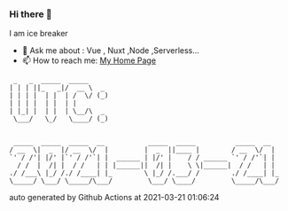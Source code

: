 ### Hi there 👋

I am ice breaker

- 💬 Ask me about : Vue , Nuxt ,Node ,Serverless...
- 📫 How to reach me: [My Home Page](https://icebreaker.top/)

```
 _   _  _____  _____     
| | | ||_   _|/  __ \  _ 
| | | |  | |  | /  \/ (_)
| | | |  | |  | |        
| |_| |  | |  | \__/\  _ 
 \___/   \_/   \____/ (_)
                         
                         
 _____  _____  _____  __           _____  _____          _____  __  
/ __  \|  _  |/ __  \/  |         |  _  ||____ |        / __  \/  | 
`' / /'| |/' |`' / /'`| |  ______ | |/' |    / / ______ `' / /'`| | 
  / /  |  /| |  / /   | | |______||  /| |    \ \|______|  / /   | | 
./ /___\ |_/ /./ /____| |_        \ |_/ /.___/ /        ./ /____| |_
\_____/ \___/ \_____/\___/         \___/ \____/         \_____/\___/
```

auto generated by Github Actions at 2021-03-21 01:06:24
